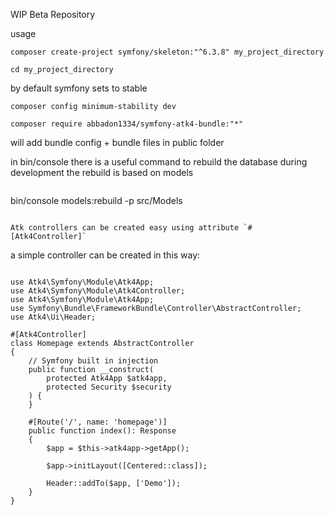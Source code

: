 WIP Beta Repository

usage
```
composer create-project symfony/skeleton:"^6.3.8" my_project_directory
```

```
cd my_project_directory
```

by default symfony sets to stable
```
composer config minimum-stability dev
```

```
composer require abbadon1334/symfony-atk4-bundle:"*"

```
will add bundle config + bundle files in public folder

in bin/console there is a useful command to rebuild the database during development
the rebuild is based on models 
```

```
bin/console models:rebuild -p src/Models
```

Atk controllers can be created easy using attribute `#[Atk4Controller]`
```
a simple controller can be created in this way:
```

use Atk4\Symfony\Module\Atk4App;
use Atk4\Symfony\Module\Atk4Controller;
use Atk4\Symfony\Module\Atk4App;
use Symfony\Bundle\FrameworkBundle\Controller\AbstractController;
use Atk4\Ui\Header;

#[Atk4Controller]
class Homepage extends AbstractController
{
    // Symfony built in injection
    public function __construct(
        protected Atk4App $atk4app,
        protected Security $security
    ) {
    }

    #[Route('/', name: 'homepage')]
    public function index(): Response
    {
        $app = $this->atk4app->getApp();

        $app->initLayout([Centered::class]);
        
        Header::addTo($app, ['Demo']);
    }
}

```
